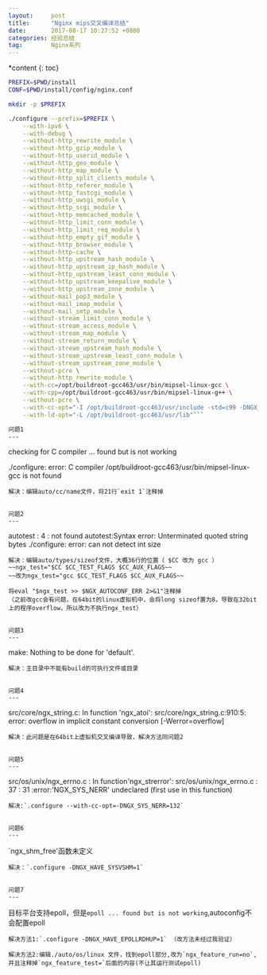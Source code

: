 ```yaml
---
layout:     post
title:      "Nginx mips交叉编译总结"
date:       2017-08-17 10:27:52 +0800
categories: 经验总结
tag:        Nginx系列
---
```


*content
{: toc}

```sh
PREFIX=$PWD/install
CONF=$PWD/install/config/nginx.conf

mkdir -p $PREFIX

./configure --prefix=$PREFIX \
    --with-ipv6 \
    --with-debug \
    --without-http_rewrite_module \
    --without-http_gzip_module \
    --without-http_userid_module \
    --without-http_geo_module \
    --without-http_map_module \
    --without-http_split_clients_module \
    --without-http_referer_module \
    --without-http_fastcgi_module \
    --without-http_uwsgi_module \
    --without-http_scgi_module \
    --without-http_memcached_module \
    --without-http_limit_conn_module \
    --without-http_limit_req_module \
    --without-http_empty_gif_module \
    --without-http_browser_module \
    --without-http-cache \
    --without-http_upstream_hash_module \
    --without-http_upstream_ip_hash_module \
    --without-http_upstream_least_conn_module \
    --without-http_upstream_keepalive_module \
    --without-http_upstream_zone_module \
    --without-mail_pop3_module \
    --without-mail_imap_module \
    --without-mail_smtp_module \
    --without-stream_limit_conn_module \
    --without-stream_access_module \
    --without-stream_map_module \
    --without-stream_return_module \
    --without-stream_upstream_hash_module \
    --without-stream_upstream_least_conn_module \
    --without-stream_upstream_zone_module \
    --without-pcre \
    --without-http_rewrite_module \
    --with-cc=/opt/buildroot-gcc463/usr/bin/mipsel-linux-gcc \
    --with-cpp=/opt/buildroot-gcc463/usr/bin/mipsel-linux-g++ \
    --without-pcre \
    --with-cc-opt="-I /opt/buildroot-gcc463/usr/include -std=c99 -DNGX_HAVE_SYSVSHM=1 -DNGX_SYS_NERR=132" \
    --with-ld-opt="-L /opt/buildroot-gcc463/usr/lib"```

问题1
---
```
checking for C compiler ... found but is not working

./configure: error: C compiler /opt/buildroot-gcc463/usr/bin/mipsel-linux-gcc is not found
```
解决：编辑auto/cc/name文件，将21行`exit 1`注释掉


问题2
---
```
autotest : 4 : not found 
autotest:Syntax error: Unterminated quoted string bytes
./configure: error: can not detect int size

```
解决：编辑auto/types/sizeof文件，大概36行的位置（ $CC 改为 gcc ）
~~ngx_test="$CC $CC_TEST_FLAGS $CC_AUX_FLAGS~~
~~改为ngx_test="gcc $CC_TEST_FLAGS $CC_AUX_FLAGS~~

将eval "$ngx_test >> $NGX_AUTOCONF_ERR 2>&1"注释掉
（之前改gcc会有问题，在64bit的linux虚拟机中，会将long sizeof置为8，导致在32bit上的程序overflow，所以改为不执行ngx_test）


问题3
---
```
make: Nothing to be done for 'default'.
```
解决：主目录中不能有build的可执行文件或目录


问题4
---
```
src/core/ngx_string.c: In function 'ngx_atoi':
src/core/ngx_string.c:910:5: error: overflow in implicit constant conversion [-Werror=overflow]
```
解决：此问题是在64bit上虚拟机交叉编译导致，解决方法同问题2


问题5
---
```
src/os/unix/ngx_errno.c : In function'ngx_strerror':
src/os/unix/ngx_errno.c : 37 : 31 :error:'NGX_SYS_NERR' undeclared (first use in this function)
```
解决:`.configure --with-cc-opt=-DNGX_SYS_NERR=132`


问题6
---
```
`ngx_shm_free'函数未定义
```
解决：`.configure -DNGX_HAVE_SYSVSHM=1`


问题7
---
```
目标平台支持epoll，但是`epoll ... found but is not working`,autoconfig不会配置epoll
```
解决方法1:`.configure -DNGX_HAVE_EPOLLRDHUP=1` （改方法未经过我验证）

解决方法2:编辑./auto/os/linux 文件，找到epoll部分,改为`ngx_feature_run=no`,并且注释掉`ngx_feature_test=`后面的内容(不让其运行测试epoll)
